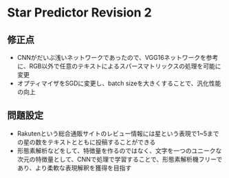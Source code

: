 # Star Predictor Revision 2

## 修正点
- CNNがだいぶ浅いネットワークであったので、VGG16ネットワークを参考に、RGB以外で任意のテキストによるスパースマトリックスの処理を可能に変更
- オプティマイザをSGDに変更し、batch sizeを大きくすることで、汎化性能の向上

## 問題設定
- Rakutenという総合通販サイトのレビュー情報には星という表現で1~5までの星の数をテキストとともに投稿することができる　　　
- 形態素解析などをして、特徴量を作るのではなく、文字を一つのユニークな次元の特徴量として、CNNで処理で学習することで、形態素解析機フリーであり、より柔軟な表現解釈を獲得を目指す
